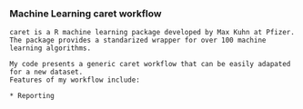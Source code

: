 ### Machine Learning caret workflow

    caret is a R machine learning package developed by Max Kuhn at Pfizer.  
    The package provides a standarized wrapper for over 100 machine learning algorithms.  
    
    My code presents a generic caret workflow that can be easily adapated for a new dataset.  
    Features of my workflow include: 
    
    * Reporting

